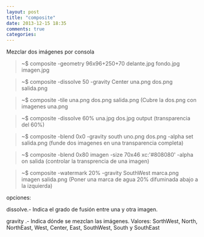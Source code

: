 ```yaml
---
layout: post
title: "composite"
date: 2013-12-15 18:35
comments: true
categories: 
---
```

Mezclar dos imágenes por consola

>~$ composite -geometry 96x96+250+70 delante.jpg fondo.jpg imagen.jpg

>~$ composite -dissolve 50 -gravity Center una.png  dos.png salida.png

>~$ composite -tile una.png dos.png salida.png (Cubre la dos.png con imagenes una.png

>~$ composite -dissolve 60% una.jpg dos.jpg output (transparencia del 60%)

>~$ composite -blend 0x0 -gravity south uno.png dos.png -alpha set salida.png (funde dos imagenes en una transparencia completa)

>~$ composite -blend 0x80 imagen -size 70x46 xc:'#808080' -alpha on salida (controlar la transprencia de una imagen)

>~$ composite -watermark 20% -gravity SouthWest marca.png imagen salida.png (Poner una marca de agua 20% difuminada abajo a la izquierda)

opciones:

dissolve.- Indica el grado de fusión entre una y otra imagen.

gravity .- Indica dónde se mezclan las imágenes. Valores: SorthWest, North, NorthEast, West, Center, East, SouthWest, South y SouthEast

